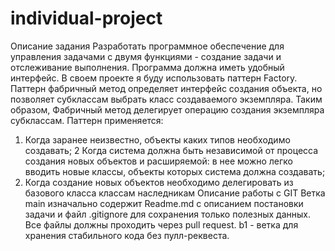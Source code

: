 # individual-project
Описание задания
Разработать программное обеспечение для управления задачами с двумя функциями - создание задачи и отслеживание выполнения. 
Программа должна иметь удобный интерфейс.
В своем проекте я буду использовать паттерн Factory. Паттерн фабричный метод определяет интерфейс создания объекта, но позволяет субклассам выбрать класс создаваемого экземпляра. Таким образом, Фабричный метод делегирует операцию создания экземпляра субклассам. Паттерн применяется:
1) Когда заранее неизвестно, объекты каких типов необходимо создавать;
2 Когда система должна быть независимой от процесса создания новых объектов и расширяемой: в нее можно легко вводить новые классы, объекты которых система должна создавать;
3) Когда создание новых объектов необходимо делегировать из базового класса классам наследникам
Описание работы с GIT
Ветка main изначально содержит Readme.md с описанием постановки задачи и файл .gitignore для сохранения только полезных данных. 
Все файлы должны проходить через pull request. 
b1 - ветка для хранения стабильного кода без пулл-реквеста.

